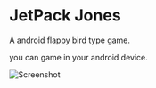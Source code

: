 # JetPack Jones
A android flappy bird type game.

you can game in your android device.

![Screenshot](https://lh3.googleusercontent.com/q_Uxz0y7pZrmrMV4pm1hGs0AcNEc_5G4ve_c7cW2iOoNTaQZehnLXDxskFhDakJo4A=w1920-h966)
